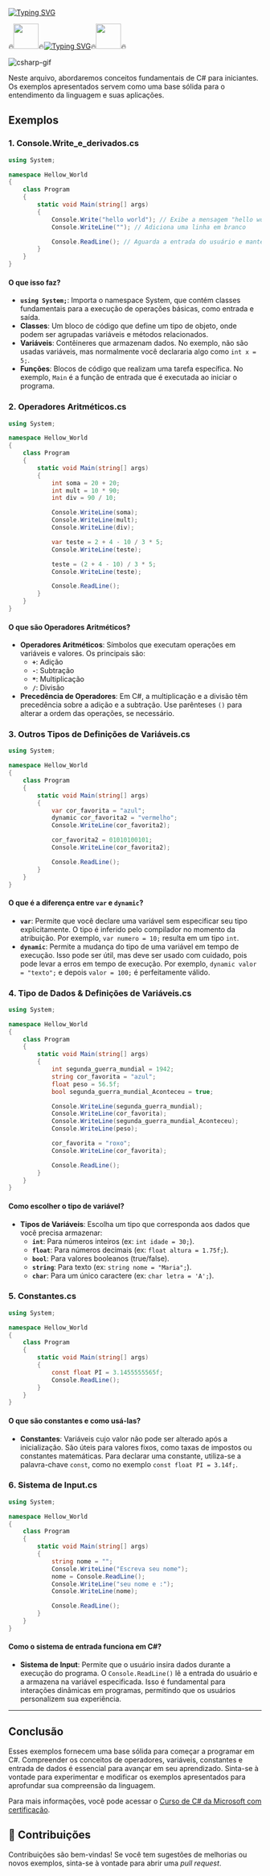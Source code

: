 [![Typing SVG](https://readme-typing-svg.herokuapp.com?font=Oswald&weight=500&size=30&pause=1000&color=007ACC&width=435&lines=Seja+Bem+Vindo;Bora+Aprender+C%23)](https://git.io/typing-svg)

🔥<img align="margin-rigth: 100px;" src="https://media1.tenor.com/m/JNzoGnuhWKkAAAAC/elmo-fire.gif" width="50" height="50">🔥[![Typing SVG](https://readme-typing-svg.herokuapp.com?font=Oswald&weight=500&size=30&pause=1000&color=007ACC&center=true&vCenter=true&width=435&lines=Introdução+ao+C%23+)](https://git.io/typing-svg)🔥<img align="margin-left: 100px;" src="https://media1.tenor.com/m/JNzoGnuhWKkAAAAC/elmo-fire.gif" width="50" height="50">🔥

![csharp-gif](https://media1.tenor.com/m/cX92mi1p-NYAAAAd/coding-anime.gif)

Neste arquivo, abordaremos conceitos fundamentais de C# para iniciantes. Os exemplos apresentados servem como uma base sólida para o entendimento da linguagem e suas aplicações.

## Exemplos

### 1. **Console.Write_e_derivados.cs**

```csharp
using System;

namespace Hellow_World
{
    class Program
    {
        static void Main(string[] args)
        {
            Console.Write("hello world"); // Exibe a mensagem "hello world" no console
            Console.WriteLine(""); // Adiciona uma linha em branco

            Console.ReadLine(); // Aguarda a entrada do usuário e mantém o console aberto
        }
    }
}
```

#### O que isso faz?
- **`using System;`**: Importa o namespace System, que contém classes fundamentais para a execução de operações básicas, como entrada e saída.
- **Classes**: Um bloco de código que define um tipo de objeto, onde podem ser agrupadas variáveis e métodos relacionados.
- **Variáveis**: Contêineres que armazenam dados. No exemplo, não são usadas variáveis, mas normalmente você declararia algo como `int x = 5;`.
- **Funções**: Blocos de código que realizam uma tarefa específica. No exemplo, `Main` é a função de entrada que é executada ao iniciar o programa.

### 2. **Operadores Aritméticos.cs**

```csharp
using System;

namespace Hellow_World
{
    class Program
    {
        static void Main(string[] args)
        {
            int soma = 20 + 20;
            int mult = 10 * 90;
            int div = 90 / 10;

            Console.WriteLine(soma);
            Console.WriteLine(mult);
            Console.WriteLine(div);

            var teste = 2 + 4 - 10 / 3 * 5;
            Console.WriteLine(teste);

            teste = (2 + 4 - 10) / 3 * 5;
            Console.WriteLine(teste);

            Console.ReadLine();
        }
    }
}
```

#### O que são Operadores Aritméticos?
- **Operadores Aritméticos**: Símbolos que executam operações em variáveis e valores. Os principais são:
  - **`+`**: Adição
  - **`-`**: Subtração
  - **`*`**: Multiplicação
  - **`/`**: Divisão
- **Precedência de Operadores**: Em C#, a multiplicação e a divisão têm precedência sobre a adição e a subtração. Use parênteses `()` para alterar a ordem das operações, se necessário.

### 3. **Outros Tipos de Definições de Variáveis.cs**

```csharp
using System;

namespace Hellow_World
{
    class Program
    {
        static void Main(string[] args)
        {
            var cor_favorita = "azul";
            dynamic cor_favorita2 = "vermelho";
            Console.WriteLine(cor_favorita2);

            cor_favorita2 = 01010100101;
            Console.WriteLine(cor_favorita2);

            Console.ReadLine();
        }
    }
}
```

#### O que é a diferença entre `var` e `dynamic`?
- **`var`**: Permite que você declare uma variável sem especificar seu tipo explicitamente. O tipo é inferido pelo compilador no momento da atribuição. Por exemplo, `var numero = 10;` resulta em um tipo `int`.
- **`dynamic`**: Permite a mudança do tipo de uma variável em tempo de execução. Isso pode ser útil, mas deve ser usado com cuidado, pois pode levar a erros em tempo de execução. Por exemplo, `dynamic valor = "texto";` e depois `valor = 100;` é perfeitamente válido.

### 4. **Tipo de Dados & Definições de Variáveis.cs**

```csharp
using System;

namespace Hellow_World
{
    class Program
    {
        static void Main(string[] args)
        {
            int segunda_guerra_mundial = 1942;
            string cor_favorita = "azul";
            float peso = 56.5f;
            bool segunda_guerra_mundial_Aconteceu = true;

            Console.WriteLine(segunda_guerra_mundial);
            Console.WriteLine(cor_favorita);
            Console.WriteLine(segunda_guerra_mundial_Aconteceu);
            Console.WriteLine(peso);

            cor_favorita = "roxo";
            Console.WriteLine(cor_favorita);

            Console.ReadLine();
        }
    }
}
```

#### Como escolher o tipo de variável?
- **Tipos de Variáveis**: Escolha um tipo que corresponda aos dados que você precisa armazenar:
  - **`int`**: Para números inteiros (ex: `int idade = 30;`).
  - **`float`**: Para números decimais (ex: `float altura = 1.75f;`).
  - **`bool`**: Para valores booleanos (true/false).
  - **`string`**: Para texto (ex: `string nome = "Maria";`).
  - **`char`**: Para um único caractere (ex: `char letra = 'A';`).

### 5. **Constantes.cs**

```csharp
using System;

namespace Hellow_World
{
    class Program
    {
        static void Main(string[] args)
        {
            const float PI = 3.1455555565f;
            Console.ReadLine();
        }
    }
}
```

#### O que são constantes e como usá-las?
- **Constantes**: Variáveis cujo valor não pode ser alterado após a inicialização. São úteis para valores fixos, como taxas de impostos ou constantes matemáticas. Para declarar uma constante, utiliza-se a palavra-chave `const`, como no exemplo `const float PI = 3.14f;`.

### 6. **Sistema de Input.cs**

```csharp
using System;

namespace Hellow_World
{
    class Program
    {
        static void Main(string[] args)
        {
            string nome = "";
            Console.WriteLine("Escreva seu nome");
            nome = Console.ReadLine();
            Console.WriteLine("seu nome e :");
            Console.WriteLine(nome);

            Console.ReadLine();
        }
    }
}
```

#### Como o sistema de entrada funciona em C#?
- **Sistema de Input**: Permite que o usuário insira dados durante a execução do programa. O `Console.ReadLine()` lê a entrada do usuário e a armazena na variável especificada. Isso é fundamental para interações dinâmicas em programas, permitindo que os usuários personalizem sua experiência.

---

## Conclusão

Esses exemplos fornecem uma base sólida para começar a programar em C#. Compreender os conceitos de operadores, variáveis, constantes e entrada de dados é essencial para avançar em seu aprendizado. Sinta-se à vontade para experimentar e modificar os exemplos apresentados para aprofundar sua compreensão da linguagem.

Para mais informações, você pode acessar o [Curso de C# da Microsoft com certificação](https://learn.microsoft.com/pt-br/training/paths/get-started-c-sharp-part-1/).

## 🤝 Contribuições

Contribuições são bem-vindas! Se você tem sugestões de melhorias ou novos exemplos, sinta-se à vontade para abrir uma *pull request*.
